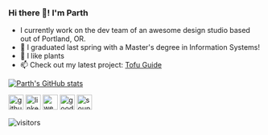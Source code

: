 ### Hi there 👋! I'm Parth

- I currently work on the dev team of an awesome design studio based out of Portland, OR.
- 🔭 I graduated last spring with a Master's degree in Information Systems!
- 🌱 I like plants
- 📫 Check out my latest project: [Tofu Guide](https://notparth.netlify.app/menu/)

[![Parth's GitHub stats](https://github-readme-stats.vercel.app/api?username=partheus&show_icons=true&theme=dracula?&hide=issues,contribs)](https://github.com/partheus/github-readme-stats)


[<img src='https://cdn.jsdelivr.net/npm/simple-icons@3.0.1/icons/github.svg' alt='github' height='30'>](https://github.com/partheus)
[<img src='https://cdn.jsdelivr.net/npm/simple-icons@3.0.1/icons/linkedin.svg' alt='linkedin' height='30'>](https://www.linkedin.com/in/parthshiralkar/)
[<img src='https://cdn.jsdelivr.net/npm/simple-icons@3.0.1/icons/icloud.svg' alt='website' height='30'>](https://tofu.buzz)
[<img src='https://cdn.jsdelivr.net/npm/simple-icons@3.0.1/icons/goodreads.svg' alt='goodreads' height='30'>](https://www.goodreads.com/author/show/15513612.Parth_Shiralkar)
[<img src='https://cdn.jsdelivr.net/npm/simple-icons@3.0.1/icons/soundcloud.svg' alt='soundcloud' height='30'>](https://soundcloud.com/bhatji)  

![visitors](https://visitor-badge.glitch.me/badge?page_id=partheus.partheus)
